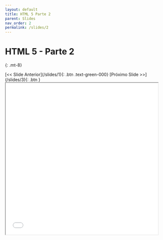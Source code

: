 ```yaml
---
layout: default
title: HTML 5 Parte 2
parent: Slides
nav_order: 2
permalink: /slides/2
---
```


# HTML 5 - Parte 2
{: .mt-8}

<span class="d-flex flex-justify-around mt-8">
[<< Slide Anterior](/slides/1){: .btn .text-green-000}
[Próximo Slide >>](/slides/3){: .btn }
</span>

<iframe src="{{ '/assets/slides/02-html5-2.pdf' | absolute_url }}" width="100%" height="500px">